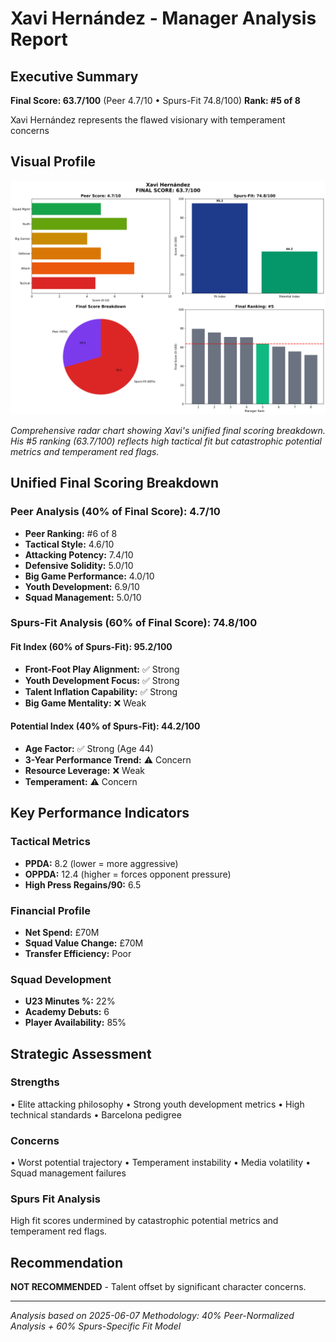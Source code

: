 # Xavi Hernández - Manager Analysis Report

## Executive Summary

**Final Score: 63.7/100** (Peer 4.7/10 • Spurs-Fit 74.8/100)
**Rank: #5 of 8**

Xavi Hernández represents the flawed visionary with temperament concerns

## Visual Profile

![Xavi Hernández Unified Scoring Analysis](../assets/radar_xavi_hernandez.png)

*Comprehensive radar chart showing Xavi's unified final scoring breakdown. His #5 ranking (63.7/100) reflects high tactical fit but catastrophic potential metrics and temperament red flags.*

## Unified Final Scoring Breakdown

### Peer Analysis (40% of Final Score): 4.7/10
- **Peer Ranking:** #6 of 8
- **Tactical Style:** 4.6/10
- **Attacking Potency:** 7.4/10  
- **Defensive Solidity:** 5.0/10
- **Big Game Performance:** 4.0/10
- **Youth Development:** 6.9/10
- **Squad Management:** 5.0/10

### Spurs-Fit Analysis (60% of Final Score): 74.8/100

#### Fit Index (60% of Spurs-Fit): 95.2/100
- **Front-Foot Play Alignment:** ✅ Strong
- **Youth Development Focus:** ✅ Strong  
- **Talent Inflation Capability:** ✅ Strong
- **Big Game Mentality:** ❌ Weak

#### Potential Index (40% of Spurs-Fit): 44.2/100
- **Age Factor:** ✅ Strong (Age 44)
- **3-Year Performance Trend:** ⚠️ Concern
- **Resource Leverage:** ❌ Weak
- **Temperament:** ⚠️ Concern

## Key Performance Indicators

### Tactical Metrics
- **PPDA:** 8.2 (lower = more aggressive)
- **OPPDA:** 12.4 (higher = forces opponent pressure)
- **High Press Regains/90:** 6.5

### Financial Profile  
- **Net Spend:** £70M
- **Squad Value Change:** £70M
- **Transfer Efficiency:** Poor

### Squad Development
- **U23 Minutes %:** 22%
- **Academy Debuts:** 6
- **Player Availability:** 85%

## Strategic Assessment

### Strengths
• Elite attacking philosophy
• Strong youth development metrics
• High technical standards
• Barcelona pedigree

### Concerns  
• Worst potential trajectory
• Temperament instability
• Media volatility
• Squad management failures

### Spurs Fit Analysis
High fit scores undermined by catastrophic potential metrics and temperament red flags.

## Recommendation

**NOT RECOMMENDED** - Talent offset by significant character concerns.

---

*Analysis based on 2025-06-07*
*Methodology: 40% Peer-Normalized Analysis + 60% Spurs-Specific Fit Model*
